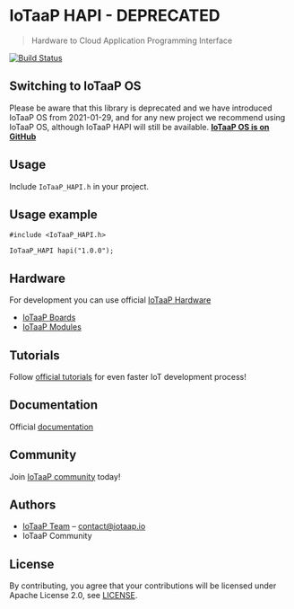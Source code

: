 # IoTaaP HAPI - DEPRECATED
> Hardware to Cloud Application Programming Interface

[![Build Status](https://jenkins.iotaap.io/buildStatus/icon?job=iotaap-hapi%2Fmaster)](https://jenkins.iotaap.io/job/iotaap-hapi/job/master/)

 ## Switching to IoTaaP OS

Please be aware that this library is deprecated and we have introduced IoTaaP OS from 2021-01-29, and for any new project
we recommend using IoTaaP OS, although IoTaaP HAPI will still be available.
[**IoTaaP OS is on GitHub**](https://github.com/iotaap/iotaap-os)

## Usage

Include `IoTaaP_HAPI.h` in your project.

## Usage example

```
#include <IoTaaP_HAPI.h>

IoTaaP_HAPI hapi("1.0.0");
```

## Hardware

For development you can use official [IoTaaP Hardware](https://www.iotaap.io/)

* [IoTaaP Boards](https://www.iotaap.io/boards/)
* [IoTaaP Modules](https://www.iotaap.io/iot-modules/)

## Tutorials

Follow [official tutorials](https://docs.iotaap.io/docs-tutorials/) for even faster IoT development process!

## Documentation

Official [documentation](https://docs.iotaap.io)

## Community

Join [IoTaaP community](https://community.iotaap.io) today!

## Authors

* [IoTaaP Team](https://www.iotaap.io) – contact@iotaap.io
* IoTaaP Community

## License
By contributing, you agree that your contributions will be licensed under Apache License 2.0, see [LICENSE](./LICENSE.md).

